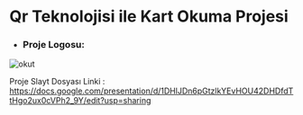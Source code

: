 # Qr Teknolojisi ile Kart Okuma Projesi

- ### Proje Logosu:

![okut](https://user-images.githubusercontent.com/78684394/210931613-88830da6-6d26-43e1-a089-b26d5fc55c84.png)


Proje Slayt Dosyası Linki : https://docs.google.com/presentation/d/1DHlJDn6pGtzlkYEvHOU42DHDfdTtHgo2ux0cVPh2_9Y/edit?usp=sharing
